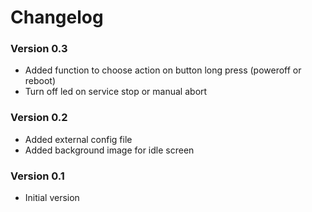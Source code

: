 # Changelog

### Version 0.3
- Added function to choose action on button long press (poweroff or reboot) 
- Turn off led on service stop or manual abort

### Version 0.2
- Added external config file
- Added background image for idle screen

### Version 0.1
- Initial version 
